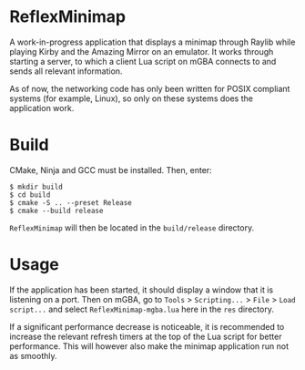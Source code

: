 # ReflexMinimap

A work-in-progress application that displays a minimap through Raylib while playing Kirby and the Amazing Mirror on an emulator. It works through starting a server, to which a client Lua script on mGBA connects to and sends all relevant information.

As of now, the networking code has only been written for POSIX compliant systems (for example, Linux), so only on these systems does the application work.

# Build
CMake, Ninja and GCC must be installed. Then, enter:

```console
$ mkdir build
$ cd build
$ cmake -S .. --preset Release
$ cmake --build release
```

`ReflexMinimap` will then be located in the `build/release` directory.

# Usage

If the application has been started, it should display a window that it is listening on a port.
Then on mGBA, go to `Tools` > `Scripting...` > `File` > `Load script...` and select `ReflexMinimap-mgba.lua` here in the `res` directory.

If a significant performance decrease is noticeable, it is recommended to increase the relevant refresh timers at the top of the Lua script for better performance.
This will however also make the minimap application run not as smoothly.
